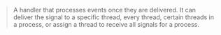 > A handler that processes events once they are delivered. 
> It can deliver the signal to a specific thread, every thread, certain threads in a process, or assign a thread to receive all signals for a process. 